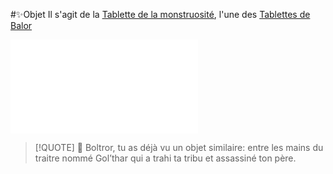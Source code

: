 #✨Objet 
Il s'agit de la [Tablette de la monstruosité](../lore/Tablettes%20de%20Balor.md#Tablette%20de%20la%20monstruosité), l'une des  [Tablettes de Balor](../lore/Tablettes%20de%20Balor.md)

![Description](../lore/Tablettes%20de%20Balor.md#Description)


>[!QUOTE]  💬
>  Boltror, tu as déjà vu un objet similaire: entre les mains du traitre nommé Gol’thar qui a trahi ta tribu et assassiné ton père.

